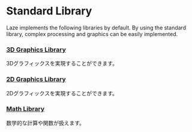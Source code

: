 # Standard Library

Laze implements the following libraries by default. By using the standard library, complex processing and graphics can be easily implemented.

### [3D Graphics Library](/lib/3d/index)

3Dグラフィックスを実現することができます。

### [2D Graphics Library](/lib/2d/index)

2Dグラフィックスを実現することができます。

### [Math Library](/lib/math/index)

数学的な計算や関数が扱えます。